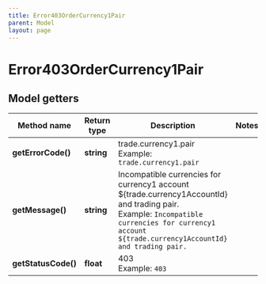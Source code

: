 ```yaml
---
title: Error403OrderCurrency1Pair
parent: Model
layout: page
---
```


# Error403OrderCurrency1Pair

## Model getters

Method name | Return type | Description | Notes
------------ | ------------- | ------------- | -------------
**getErrorCode()** | **string** | trade.currency1.pair <br>Example: `trade.currency1.pair` |
**getMessage()** | **string** | Incompatible currencies for currency1 account ${trade.currency1AccountId} and trading pair. <br>Example: `Incompatible currencies for currency1 account ${trade.currency1AccountId} and trading pair.` |
**getStatusCode()** | **float** | 403 <br>Example: `403` |

